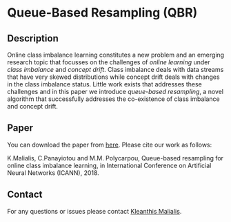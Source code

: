 # Queue-Based Resampling (QBR)

## Description
Online class imbalance learning constitutes a new problem and an emerging research topic that focusses on the challenges of *online learning* under *class imbalance* and *concept drift*. Class imbalance deals with data streams that have very skewed distributions while concept drift deals with changes in the class imbalance status. Little work exists that addresses these challenges and in this paper we introduce *queue-based resampling*, a novel algorithm that successfully addresses the co-existence of class imbalance and concept drift.

## Paper
You can download the paper from [here](https://arxiv.org/abs/1809.10388). Please cite our work as follows:

K.Malialis, C.Panayiotou and M.M. Polycarpou, Queue-based resampling for online class imbalance learning, in International Conference on Artificial Neural Networks (ICANN), 2018.

## Contact
For any questions or issues please contact [Kleanthis Malialis](https://malialis.bitbucket.io/).

